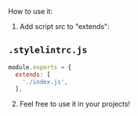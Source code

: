 How to use it:

1. Add script src to "extends":

`.stylelintrc.js`
---
```js
module.exports = {
  extends: [
    './index.js',
  ],
```

2. Feel free to use it in your projects!
